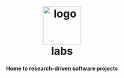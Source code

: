 <h1 align="center">
  <a href="#">
    <img src="https://cdn4.iconfinder.com/data/icons/education-free/512/education-school-learn-study-20-512.png" alt="logo" width="100px">
  </a>
  <br>
  labs
</h1>

<h4 align="center">Home to research-driven software projects</h4>


